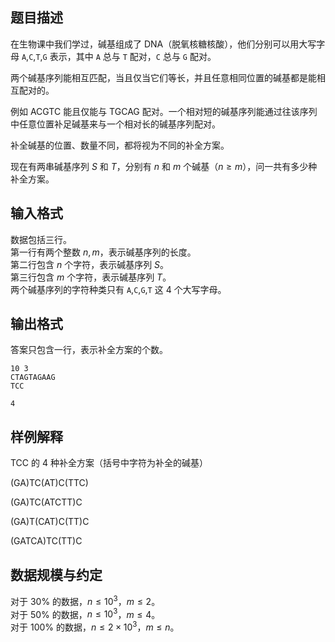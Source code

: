 ## 题目描述

在生物课中我们学过，碱基组成了 DNA（脱氧核糖核酸），他们分别可以用大写字母 `A`,`C`,`T`,`G` 表示，其中 `A` 总与 `T` 配对，`C` 总与 `G` 配对。

两个碱基序列能相互匹配，当且仅当它们等长，并且任意相同位置的碱基都是能相互配对的。

例如 $\text{ACGTC}$ 能且仅能与 $\text{TGCAG}$ 配对。一个相对短的碱基序列能通过往该序列中任意位置补足碱基来与一个相对长的碱基序列配对。

补全碱基的位置、数量不同，都将视为不同的补全方案。

现在有两串碱基序列 $S$ 和 $T$，分别有 $n$ 和 $m$ 个碱基（$n\ge m$），问一共有多少种补全方案。

## 输入格式

数据包括三行。  
第一行有两个整数 $n,m$，表示碱基序列的长度。  
第二行包含 $n$ 个字符，表示碱基序列 $S$。  
第三行包含 $m$ 个字符，表示碱基序列 $T$。  
两个碱基序列的字符种类只有 `A`,`C`,`G`,`T` 这 $4$ 个大写字母。

## 输出格式

答案只包含一行，表示补全方案的个数。

```input1
10 3
CTAGTAGAAG
TCC
```

```output1
4
```

## 样例解释

$\text{TCC}$ 的 $4$ 种补全方案（括号中字符为补全的碱基）

$\text{(GA)TC(AT)C(TTC)}$

$\text{(GA)TC(ATCTT)C}$

$\text{(GA)T(CAT)C(TT)C}$

$\text{(GATCA)TC(TT)C}$

## 数据规模与约定

对于 $30\%$ 的数据，$n \leq 10^3$，$m\leq 2$。  
对于 $50\%$ 的数据，$n\leq 10^3$，$m\leq 4$。  
对于 $100\%$ 的数据，$n\leq 2\times 10^3$，$m\leq n$。